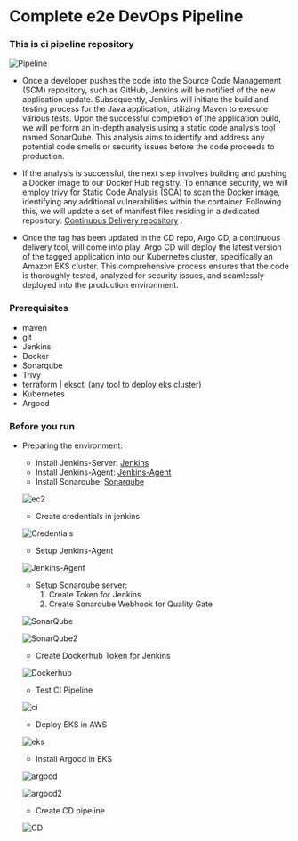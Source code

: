 # Complete e2e DevOps Pipeline
### This is ci pipeline repository


![Pipeline](https://github.com/Omar-Ahmed-Dt/complete-prodcution-e2e-pipeline/blob/master/images/ci_cd_pipeline.png)


- Once a developer pushes the code into the Source Code Management (SCM) repository, such as GitHub, Jenkins will be notified of the new application update. Subsequently, Jenkins will initiate the build and testing process for the Java application, utilizing Maven to execute various tests. Upon the successful completion of the application build, we will perform an in-depth analysis using a static code analysis tool named SonarQube. This analysis aims to identify and address any potential code smells or security issues before the code proceeds to production.

- If the analysis is successful, the next step involves building and pushing a Docker image to our Docker Hub registry. To enhance security, we will employ trivy for Static Code Analysis (SCA) to scan the Docker image, identifying any additional vulnerabilities within the container. Following this, we will update a set of manifest files residing in a dedicated repository: [Continuous Delivery repository](https://github.com/Omar-Ahmed-Dt/gitops-complete-prodcution-e2e-pipeline) .

- Once the tag has been updated in the CD repo, Argo CD, a continuous delivery tool, will come into play. Argo CD will deploy the latest version of the tagged application into our Kubernetes cluster, specifically an Amazon EKS cluster. This comprehensive process ensures that the code is thoroughly tested, analyzed for security issues, and seamlessly deployed into the production environment.

### Prerequisites
- maven
- git
- Jenkins
- Docker
- Sonarqube
- Trivy
- terraform | eksctl (any tool to deploy eks cluster)
- Kubernetes 
- Argocd

### Before you run  
- Preparing the environment:
    - Install Jenkins-Server: [Jenkins](https://github.com/Omar-Ahmed-Dt/complete-prodcution-e2e-pipeline/blob/master/scripts/install-jenkins.sh)
    - Install Jenkins-Agent: [Jenkins-Agent](https://github.com/Omar-Ahmed-Dt/complete-prodcution-e2e-pipeline/blob/master/scripts/jenkins-agent.sh)
    - Install Sonarqube: [Sonarqube](https://github.com/Omar-Ahmed-Dt/complete-prodcution-e2e-pipeline/blob/master/scripts/install-sonarqube.sh)

    ![ec2](https://github.com/Omar-Ahmed-Dt/complete-prodcution-e2e-pipeline/blob/master/images/ec2_instances.png)

    - Create credentials in jenkins

    ![Credentials](https://github.com/Omar-Ahmed-Dt/complete-prodcution-e2e-pipeline/blob/master/images/credentials.png)

    - Setup Jenkins-Agent 

    ![Jenkins-Agent](https://github.com/Omar-Ahmed-Dt/complete-prodcution-e2e-pipeline/blob/master/images/jenkins_nodes.png)

    -  Setup Sonarqube server: 
        1. Create Token for Jenkins
        2. Create Sonarqube Webhook for Quality Gate

    ![SonarQube](https://github.com/Omar-Ahmed-Dt/complete-prodcution-e2e-pipeline/blob/master/images/sonarqube_token.png)

    ![SonarQube2](https://github.com/Omar-Ahmed-Dt/complete-prodcution-e2e-pipeline/blob/master/images/sonarqube.png)

    - Create Dockerhub Token for Jenkins

    ![Dockerhub](https://github.com/Omar-Ahmed-Dt/complete-prodcution-e2e-pipeline/blob/master/images/dockerhub.png)

    - Test CI Pipeline

    ![ci](https://github.com/Omar-Ahmed-Dt/complete-prodcution-e2e-pipeline/blob/master/images/ci_pipeline.png)

    - Deploy EKS in AWS

    ![eks](https://github.com/Omar-Ahmed-Dt/complete-prodcution-e2e-pipeline/blob/master/images/eks_cluster.png)

    - Install Argocd in EKS 

    ![argocd](https://github.com/Omar-Ahmed-Dt/complete-prodcution-e2e-pipeline/blob/master/images/argocd.png)

    ![argocd2](https://github.com/Omar-Ahmed-Dt/complete-prodcution-e2e-pipeline/blob/master/images/argocd2.png)

    - Create CD pipeline

    ![CD](https://github.com/Omar-Ahmed-Dt/complete-prodcution-e2e-pipeline/blob/master/images/cd_pipeline.png)